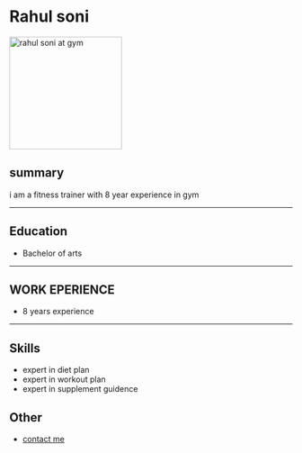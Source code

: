 <h1>Rahul soni</h1>

<img src="Rahul soni.jpg" alt="rahul soni at gym" height="200">


<h2>summary</h2>
<p1>i am a fitness trainer with 8 year experience in gym </p1>
<hr>
<h2>Education</h2>
<ul>
    <li>Bachelor of arts</li>
</ul>
<hr>
<h2>WORK EPERIENCE</h2>
<UL>
    <li>8 years experience</li>
</UL>
<hr>
<h2>Skills</h2>
<ul>
    <li>expert in diet plan</li>
    <li>expert in workout plan</li>
    <li>expert in supplement guidence</li>

</ul>


<h2>Other</h2>
<ul>
    <li><a href="contact me.html">contact me</a></li>

</ul>
